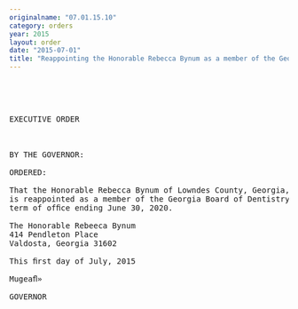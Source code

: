 ```yaml
---
originalname: "07.01.15.10"
category: orders
year: 2015
layout: order
date: "2015-07-01"
title: "Reappointing the Honorable Rebecca Bynum as a member of the Georgia Board of Dentistry"
---
```

<pre>
 

 

EXECUTIVE ORDER

 

BY THE GOVERNOR:

ORDERED:

That the Honorable Rebecca Bynum of Lowndes County, Georgia,
is reappointed as a member of the Georgia Board of Dentistry, for a
term of ofﬁce ending June 30, 2020.

The Honorable Rebeeca Bynum
414 Pendleton Place
Valdosta, Georgia 31602

This ﬁrst day of July, 2015

Mugeaﬂ»

GOVERNOR

 

 

 

</pre>
